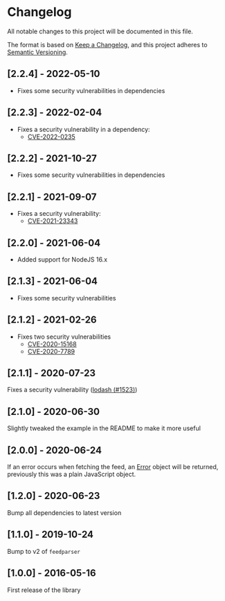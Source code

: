 # Changelog
All notable changes to this project will be documented in this file.

The format is based on [Keep a Changelog](https://keepachangelog.com/en/1.0.0/),
and this project adheres to
[Semantic Versioning](https://semver.org/spec/v2.0.0.html).

## [2.2.4] - 2022-05-10
* Fixes some security vulnerabilities in dependencies

## [2.2.3] - 2022-02-04
* Fixes a security vulnerability in a dependency:
    * [CVE-2022-0235](https://github.com/advisories/GHSA-r683-j2x4-v87g)

## [2.2.2] - 2021-10-27
* Fixes some security vulnerabilities in dependencies

## [2.2.1] - 2021-09-07
* Fixes a security vulnerability:
    * [CVE-2021-23343](https://github.com/advisories/GHSA-hj48-42vr-x3v9)

## [2.2.0] - 2021-06-04
* Added support for NodeJS 16.x

## [2.1.3] - 2021-06-04
* Fixes some security vulnerabilities

## [2.1.2] - 2021-02-26
* Fixes two security vulnerabilities
    * [CVE-2020-15168](https://github.com/advisories/GHSA-w7rc-rwvf-8q5r)
    * [CVE-2020-7789](https://github.com/advisories/GHSA-5fw9-fq32-wv5p)

## [2.1.1] - 2020-07-23
Fixes a security vulnerability
([lodash (#1523)](https://www.npmjs.com/advisories/1523))

## [2.1.0] - 2020-06-30
Slightly tweaked the example in the README to make it more useful

## [2.0.0] - 2020-06-24
If an error occurs when fetching the feed, an
[Error](https://developer.mozilla.org/en-US/docs/Web/JavaScript/Reference/Global_Objects/Error)
object will be returned, previously this was a plain JavaScript object.

## [1.2.0] - 2020-06-23
Bump all dependencies to latest version

## [1.1.0] - 2019-10-24
Bump to v2 of `feedparser`

## [1.0.0] - 2016-05-16
First release of the library
